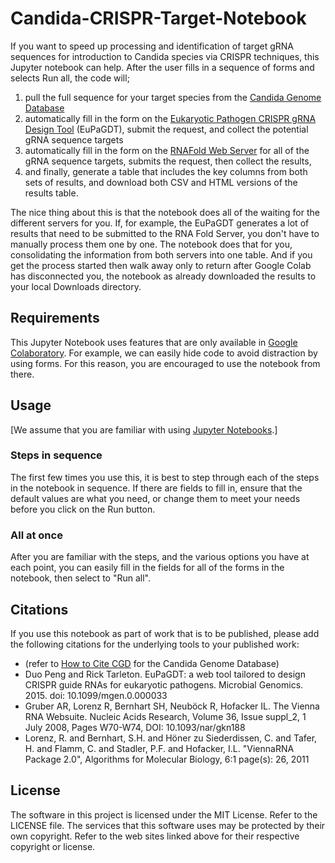 # Candida-CRISPR-Target-Notebook
If you want to speed up processing and identification of target gRNA sequences for introduction to Candida species via CRISPR techniques, this Jupyter notebook can help.  After the user fills in a sequence of forms and selects Run all, the code will;
1. pull the full sequence for your target species from the [Candida Genome Database](http://www.candidagenome.org)
1. automatically fill in the form on the [Eukaryotic Pathogen CRISPR gRNA Design Tool](http://grna.ctegd.uga.edu/) (EuPaGDT), submit the request, and collect the potential gRNA sequence targets
1. automatically fill in the form on the [RNAFold Web Server](http://rna.tbi.univie.ac.at//cgi-bin/RNAWebSuite/RNAfold.cgi) for all of the gRNA sequence targets, submits the request, then collect the results,
1. and finally, generate a table that includes the key columns from both sets of results, and download both CSV and HTML versions of the results table.

The nice thing about this is that the notebook does all of the waiting for the different servers for you.  If, for example, the EuPaGDT generates a lot of results that need to be submitted to the RNA Fold Server, you don't have to manually process them one by one.  The notebook does that for you, consolidating the information from both servers into one table.  And if you get the process started then walk away only to return after Google Colab has disconnected you, the notebook as already downloaded the results to your local Downloads directory.

## Requirements
This Jupyter Notebook uses features that are only available in [Google Colaboratory](https://colab.research.google.com/).  For example, we can easily hide code to avoid distraction by using forms.  For this reason, you are encouraged to use the notebook from there.

## Usage
[We assume that you are familiar with using [Jupyter Notebooks](https://jupyter-notebook.readthedocs.io/en/stable/examples/Notebook/What%20is%20the%20Jupyter%20Notebook.html#).]

### Steps in sequence
The first few times you use this, it is best to step through each of the steps in the notebook in sequence.  If there are fields to fill in, ensure that the default values are what you need, or change them to meet your needs before you click on the Run button.

### All at once
After you are familiar with the steps, and the various options you have at each point, you can easily fill in the fields for all of the forms in the notebook, then select to "Run all".

## Citations
If you use this notebook as part of work that is to be published, please add the following citations for the underlying tools to your published work:
* (refer to [How to Cite CGD](http://www.candidagenome.org/HowToCite.shtml) for the Candida Genome Database)
* Duo Peng and Rick Tarleton. EuPaGDT: a web tool tailored to design CRISPR guide RNAs for eukaryotic pathogens. Microbial Genomics. 2015. doi: 10.1099/mgen.0.000033
* Gruber AR, Lorenz R, Bernhart SH, Neuböck R, Hofacker IL. The Vienna RNA Websuite. Nucleic Acids Research, Volume 36, Issue suppl_2, 1 July 2008, Pages W70-W74, DOI: 10.1093/nar/gkn188
* Lorenz, R. and Bernhart, S.H. and Höner zu Siederdissen, C. and Tafer, H. and Flamm, C. and Stadler, P.F. and Hofacker, I.L. "ViennaRNA Package 2.0", Algorithms for Molecular Biology, 6:1 page(s): 26, 2011

## License
The software in this project is licensed under the MIT License.  Refer to the LICENSE file.
The services that this software uses may be protected by their own copyright.  Refer to the web sites linked above for their respective copyright or license.
